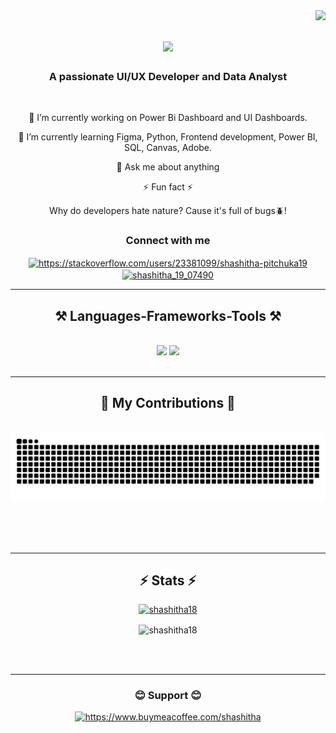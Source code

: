<img align="right" src="https://visitor-badge.laobi.icu/badge?page_id=shashitha18/My_Git_Profile" />

<h1 align="center">
    <img src="https://readme-typing-svg.herokuapp.com/?font=Righteous&size=35&center=true&vCenter=true&width=500&height=70&duration=4000&lines=Hi+There!+👋;+I'm+Shashitha+Pitchuka!;" />
</h1>

<h3 align="center">A passionate UI/UX Developer and Data Analyst</h3>

<br/>

<div align="center">
 
 🔭 I’m currently working on Power Bi Dashboard and UI Dashboards.
 
 🌱 I’m currently learning Figma, Python, Frontend development, Power BI, SQL, Canvas, Adobe.

💬 Ask me about anything

⚡ Fun fact ⚡

Why do developers hate nature? Cause it's full of bugs🪲!

 </div>
<h3 align="center"> Connect with me </h3>
<div align="center"> 
<a href="https://stackoverflow.com/users/https://stackoverflow.com/users/23381099/shashitha-pitchuka19" target="blank"><img align="center" src="https://raw.githubusercontent.com/rahuldkjain/github-profile-readme-generator/master/src/images/icons/Social/stack-overflow.svg" alt="https://stackoverflow.com/users/23381099/shashitha-pitchuka19" height="30" width="40" /></a>
  </a>
<a href="https://discord.gg/shashitha_19_07490" target="blank"><img align="center" src="https://raw.githubusercontent.com/rahuldkjain/github-profile-readme-generator/master/src/images/icons/Social/discord.svg" alt="shashitha_19_07490" height="30" width="40" /></a>
</p>
  
</div>

 <hr/>
 
<h2 align="center">⚒️ Languages-Frameworks-Tools ⚒️</h2>
<br/>
<div align="center">
    <img src="https://skillicons.dev/icons?i=react,html,css,vscode,github,figma" />
    <img src="https://skillicons.dev/icons?i=python,javascript,express,mongodb,c,java" /><br>
</div>

<br/>
<hr/>

<div align="center">
  <h2>🐍 My Contributions 🐍</h2>
  <br>
  <img alt="snake eating my contributions" src="https://raw.githubusercontent.com/salesp07/salesp07/output/github-contribution-grid-snake.svg" />
  
  <br/><br/><br/>
</div>

<hr/>

<h2 align="center">⚡ Stats ⚡</h2>
<!-- <div align=center>
  <img width=325 align="center" src="https://github-readme-stats-salesp07.vercel.app/api/top-langs/?username=salesp07&hide=HTML&langs_count=8&layout=compact&theme=react&border_radius=10&size_weight=0.5&count_weight=0.5&exclude_repo=github-readme-stats" alt="top langs"/>
</div> -->
<!-- <p align="center"> <img src="https://komarev.com/ghpvc/?username=shashitha18&label=Profile%20views&color=0e75b6&style=flat" alt="shashitha18" /> </p> -->

<p align="center"> <a href="https://github.com/ryo-ma/github-profile-trophy"><img src="https://github-profile-trophy.vercel.app/?username=shashitha18" alt="shashitha18" /></a> </p>
<p>
    <div align=center>
    <img align="center" src="https://github-readme-streak-stats.herokuapp.com/?user=shashitha18&count_private=true&theme=react&border_radius=10" alt="shashitha18" /></p>
</div>

<p>
<br/><br/>

<hr/>
<h3 align="center">😊 Support 😊</h3>
    <div align="center">
  <a href="https://www.buymeacoffee.com/https://www.buymeacoffee.com/shashitha" target='_blank'><img height='64' style='border:0px;height:64px;'  src="https://cdn.buymeacoffee.com/buttons/v2/default-yellow.png" border='0'  alt="https://www.buymeacoffee.com/shashitha" /></a>
    </div>
    </p>
<br/>

